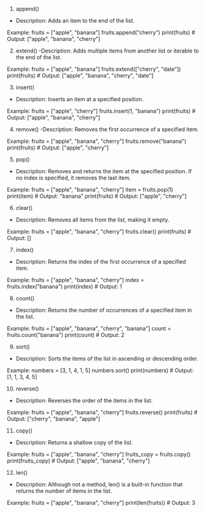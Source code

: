 
1. append()
- Description: Adds an item to the end of the list.

Example:
fruits = ["apple", "banana"]
fruits.append("cherry")
print(fruits)  # Output: ["apple", "banana", "cherry"]


2. extend()
-Description: Adds multiple items from another list or iterable to the end of the list.

Example:
fruits = ["apple", "banana"]
fruits.extend(["cherry", "date"])
print(fruits)  # Output: ["apple", "banana", "cherry", "date"]


3. insert()
- Description: Inserts an item at a specified position.

Example:
fruits = ["apple", "cherry"]
fruits.insert(1, "banana")
print(fruits)  # Output: ["apple", "banana", "cherry"]


4. remove()
-Description: Removes the first occurrence of a specified item.

Example:
fruits = ["apple", "banana", "cherry"]
fruits.remove("banana")
print(fruits)  # Output: ["apple", "cherry"]

5. pop()
- Description: Removes and returns the item at the specified position. If no index is specified, it removes the last item.

Example:
fruits = ["apple", "banana", "cherry"]
item = fruits.pop(1)
print(item)  # Output: "banana"
print(fruits)  # Output: ["apple", "cherry"]


6. clear()
- Description: Removes all items from the list, making it empty.

Example:
fruits = ["apple", "banana", "cherry"]
fruits.clear()
print(fruits)  # Output: []


7. index()
- Description: Returns the index of the first occurrence of a specified item.

Example:
fruits = ["apple", "banana", "cherry"]
index = fruits.index("banana")
print(index)  # Output: 1


8. count()
- Description: Returns the number of occurrences of a specified item in the list.

Example:
fruits = ["apple", "banana", "cherry", "banana"]
count = fruits.count("banana")
print(count)  # Output: 2


9. sort()
- Description: Sorts the items of the list in ascending or descending order.

Example:
numbers = [3, 1, 4, 1, 5]
numbers.sort()
print(numbers)  # Output: [1, 1, 3, 4, 5]


10. reverse()
- Description: Reverses the order of the items in the list.

Example:
fruits = ["apple", "banana", "cherry"]
fruits.reverse()
print(fruits)  # Output: ["cherry", "banana", "apple"]


11. copy()
- Description: Returns a shallow copy of the list.

Example:
fruits = ["apple", "banana", "cherry"]
fruits_copy = fruits.copy()
print(fruits_copy)  # Output: ["apple", "banana", "cherry"]


12. len()
- Description: Although not a method, len() is a built-in function that returns the number of items in the list.

Example:
fruits = ["apple", "banana", "cherry"]
print(len(fruits))  # Output: 3
